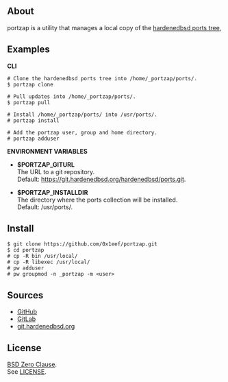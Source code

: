 ## About

portzap is a utility that manages a local copy of the
[hardenedbsd ports tree](https://git.hardenedbsd.org/hardenedbsd/ports),

## Examples

**CLI**

    # Clone the hardenedbsd ports tree into /home/_portzap/ports/.
    $ portzap clone

    # Pull updates into /home/_portzap/ports/.
    $ portzap pull

    # Install /home/_portzap/ports/ into /usr/ports/.
    # portzap install

    # Add the portzap user, group and home directory.
    # portzap adduser

**ENVIRONMENT VARIABLES**

* __$PORTZAP\_GITURL__ <br>
  The URL to a git repository.  <br>
  Default: https://git.hardenedbsd.org/hardenedbsd/ports.git.

* __$PORTZAP\_INSTALLDIR__ <br>
  The directory where the ports collection will be installed. <br>
  Default: /usr/ports/.

## Install

```
$ git clone https://github.com/0x1eef/portzap.git
$ cd portzap
# cp -R bin /usr/local/
# cp -R libexec /usr/local/
# pw adduser
# pw groupmod -n _portzap -m <user>
```

## Sources

* [GitHub](https://github.com/0x1eef/portzap)
* [GitLab](https://gitlab.com/0x1eef/portzap)
* [git.hardenedbsd.org](https://git.hardenedbsd.org/0x1eef/portzap)

## License

[BSD Zero Clause](https://choosealicense.com/licenses/0bsd/). <br>
See [LICENSE](./LICENSE).
